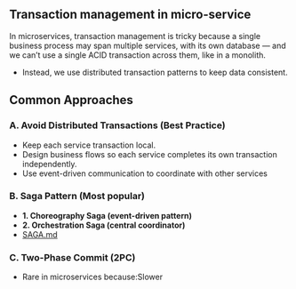 ## Transaction management in micro-service

In microservices, transaction management is tricky because a single business
process may span multiple services, with its own database — and we can’t use
a single ACID transaction across them, like in a monolith.

* Instead, we use distributed transaction patterns to keep data consistent.

## Common Approaches

### A. Avoid Distributed Transactions (Best Practice)

* Keep each service transaction local.
* Design business flows so each service completes its own transaction independently.
* Use event-driven communication to coordinate with other services

### B. Saga Pattern (Most popular)
* **1. Choreography Saga (event-driven pattern)**
* **2. Orchestration Saga (central coordinator)**
* [SAGA.md](SAGA.md)

### C. Two-Phase Commit (2PC)

* Rare in microservices because:Slower